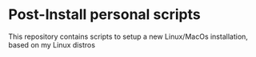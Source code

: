 # Post-Install personal scripts

This repository contains scripts to setup a new Linux/MacOs installation, based on my Linux distros

